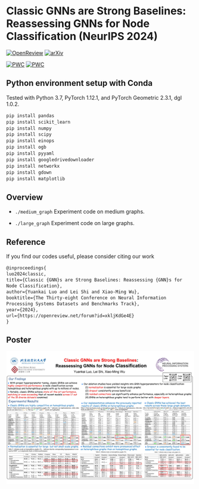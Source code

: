 # Classic GNNs are Strong Baselines: Reassessing GNNs for Node Classification (NeurIPS 2024)

[![OpenReview](https://img.shields.io/badge/OpenReview-xkljKdGe4E-b31b1b.svg)](https://openreview.net/forum?id=xkljKdGe4E) [![arXiv](https://img.shields.io/badge/arXiv-2406.08993-b31b1b.svg)](https://arxiv.org/pdf/2406.08993)

[![PWC](https://img.shields.io/endpoint.svg?url=https://paperswithcode.com/badge/classic-gnns-are-strong-baselines-reassessing/node-property-prediction-on-ogbn-proteins)](https://paperswithcode.com/sota/node-property-prediction-on-ogbn-proteins?p=classic-gnns-are-strong-baselines-reassessing) [![PWC](https://img.shields.io/endpoint.svg?url=https://paperswithcode.com/badge/classic-gnns-are-strong-baselines-reassessing/node-property-prediction-on-ogbn-products)](https://paperswithcode.com/sota/node-property-prediction-on-ogbn-products?p=classic-gnns-are-strong-baselines-reassessing)

## Python environment setup with Conda

Tested with Python 3.7, PyTorch 1.12.1, and PyTorch Geometric 2.3.1, dgl 1.0.2.

```bash
pip install pandas
pip install scikit_learn
pip install numpy
pip install scipy
pip install einops
pip install ogb
pip install pyyaml
pip install googledrivedownloader
pip install networkx
pip install gdown
pip install matplotlib
```

## Overview

* `./medium_graph` Experiment code on medium graphs.

* `./large_graph` Experiment code on large graphs.

## Reference

If you find our codes useful, please consider citing our work

```
@inproceedings{
luo2024classic,
title={Classic {GNN}s are Strong Baselines: Reassessing {GNN}s for Node Classification},
author={Yuankai Luo and Lei Shi and Xiao-Ming Wu},
booktitle={The Thirty-eight Conference on Neural Information Processing Systems Datasets and Benchmarks Track},
year={2024},
url={https://openreview.net/forum?id=xkljKdGe4E}
}
```

## Poster

![gnn_poster-min.png](https://raw.githubusercontent.com/LUOyk1999/images/refs/heads/main/images/gnn_poster-min.png)
